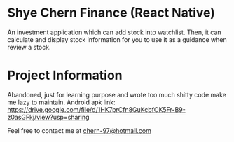 # Shye Chern Finance (React Native)

An investment application which can add stock into watchlist. Then, it can calculate and display stock information for you to use it as a guidance when review a stock. 

# Project Information
Abandoned, just for learning purpose and wrote too much shitty code make me lazy to maintain. Android apk link: https://drive.google.com/file/d/1HK7prCfn8GuKcbfOK5Fr-B9-z0asGFkj/view?usp=sharing

Feel free to contact me at chern-97@hotmail.com
